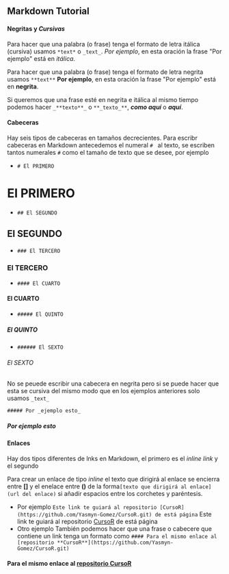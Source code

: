## Markdown Tutorial

#### **Negritas** y _Cursivas_

Para hacer que una palabra (o frase) tenga el formato de letra itálica (cursiva) usamos `*text*` o `_text_`.
_Por ejemplo_, en esta oración la frase "Por ejemplo" está en *itálica*.

Para hacer que una palabra (o frase) tenga el formato de letra negrita usamos `**text**`
**Por ejemplo**, en esta oración la frase "Por ejemplo" está en **negrita**.

Si queremos que una frase esté en negrita e itálica al mismo tiempo podemos hacer `_**texto**_` o `**_texto_**`, **_como aquí_** o _**aquí**_.

#### Cabeceras

Hay seis tipos de cabeceras en tamaños decrecientes. Para escribr cabeceras en Markdown antecedemos el numeral `# ` al texto, se escriben tantos numerales `#` como el tamaño de texto que se desee, por ejemplo

- `# El PRIMERO`

# El PRIMERO

- `## El SEGUNDO`

## El SEGUNDO

- `### El TERCERO`

### El TERCERO

- `#### El CUARTO`

#### El CUARTO

- `##### El QUINTO`

##### El QUINTO

- `###### El SEXTO`

###### El SEXTO

No se peuede escribir una cabecera en negrita pero si se puede hacer que esta se cursiva del mismo modo que en los ejemplos anteriores solo usamos `_text_`

`##### Por _ejemplo esto_`

##### Por _ejemplo esto_

#### Enlaces

Hay dos tipos diferentes de lnks en Markdown, el primero es el _inline link_ y el segundo 

Para crear un enlace de tipo _inline_ el texto que dirigirá al enlace se encierra entre **[]** y el enelace entre **()** de la forma`[texto que dirigirá al enlace](url del enlace)` si añadir espacios entre los corchetes y paréntesis.
- Por ejemplo
`Este link te guiará al repositorio [CursoR](https://github.com/Yasmyn-Gomez/CursoR.git) de está página`
Este link te guiará al repositorio [CursoR](https://github.com/Yasmyn-Gomez/CursoR.git) de está página
- Otro ejemplo
También podemos hacer que una frase o cabecere que contiene un link tenga un formato como
`#### Para el mismo enlace al [repositorio **CursoR**](https://github.com/Yasmyn-Gomez/CursoR.git)`
#### Para el mismo enlace al [repositorio **CursoR**](https://github.com/Yasmyn-Gomez/CursoR.git)


